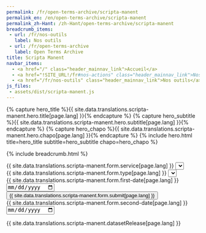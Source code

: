 ```yaml
---
permalink: /fr/open-terms-archive/scripta-manent
permalink_en: /en/open-terms-archive/scripta-manent
permalink_zh-Hant: /zh-Hant/open-terms-archive/scripta-manent
breadcrumb_items:
 - url: /fr/nos-outils
   label: Nos outils
 - url: /fr/open-terms-archive
   label: Open Terms Archive
title: Scripta Manent
navbar_items:
  - <a href="/" class="header_mainnav_link">Accueil</a>
  - <a href="!SITE_URL!/fr#nos-actions" class="header_mainnav_link">Nos actions</a>
  - <a href="/fr/nos-outils" class="header_mainnav_link">Nos outils</a>
js_files:
 - assets/dist/scripta-manent.js
---
```


{% capture hero_title %}{{ site.data.translations.scripta-manent.hero.title[page.lang] }}{% endcapture %}
{% capture hero_subtitle %}{{ site.data.translations.scripta-manent.hero.subtitle[page.lang] }}{% endcapture %}
{% capture hero_chapo %}{{ site.data.translations.scripta-manent.hero.chapo[page.lang] }}{% endcapture %}
{% include hero.html title=hero_title subtitle=hero_subtitle chapo=hero_chapo %}

{% include breadcrumb.html %}

<script type="text/javascript">
	const notificationsMsgs = {
		'browserSupport': "{{ site.data.translations.scripta-manent.notifications.browser-support[page.lang] }}",
		'dateClosest': "{{ site.data.translations.scripta-manent.notifications.date-closest[page.lang] }}",
		'nothingToCompare': "{{ site.data.translations.scripta-manent.notifications.nothing-to-compare[page.lang] }}",
	};
	const legendMsg = {
		'add': '{{ site.data.translations.scripta-manent.legend.add[page.lang] }}',
		'remove': '{{ site.data.translations.scripta-manent.legend.remove[page.lang] }}'
	};
</script>

<form class="form explorerform" id="form_explorer">
	<div class="form_field form_field-big">
		<label class="form_field_label" for="form_services">{{ site.data.translations.scripta-manent.form.service[page.lang] }}</label>
		<select class="form_field_select" name="form_services" id="form_services" tabindex="1" required>
		</select>
	</div>
	<div class="form_field form_field-big">
		<label class="form_field_label" for="form_typeofdocuments">{{ site.data.translations.scripta-manent.form.type[page.lang] }}</label>
		<select class="form_field_select" name="form_typeofdocuments" id="form_typeofdocuments" tabindex="2" required>
		</select>
	</div>
	<div class="form_field">
		<label class="form_field_label" for="form_firstdocumentdate">{{ site.data.translations.scripta-manent.form.first-date[page.lang] }}</label>
		<input type="date" id="form_firstdocumentdate" min="2000-01-01" name="form_firstdocumentdate" tabindex="3" required>
	</div>
	<div class="form_field form_field-submit">
		<input type="submit" class="button" value="{{ site.data.translations.scripta-manent.form.submit[page.lang] }}" tabindex="5" />
	</div>
	<div class="form_field">
		<label class="form_field_label" for="form_seconddocumentdate">{{ site.data.translations.scripta-manent.form.second-date[page.lang] }}</label>
		<input type="date" id="form_seconddocumentdate" min="2000-01-01" name="form_seconddocumentdate" tabindex="4" required>
	</div>
</form>

<div class="datasetRelease">
	{{ site.data.translations.scripta-manent.datasetRelease[page.lang] }}
</div>
